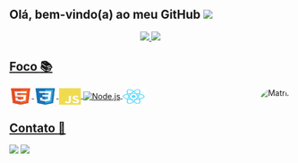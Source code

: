 ## Olá, bem-vindo(a) ao meu GitHub <img src="https://media.giphy.com/media/hvRJCLFzcasrR4ia7z/giphy.gif" width="25px">

<div align="center">
  <a href="https://github.com/redfire314">
  <img height="180em" src="https://github-readme-stats.vercel.app/api?username=redfire314&show_icons=true&theme=react&include_all_commits=true&count_private=true">
  <img height="180em" src="https://github-readme-stats.vercel.app/api/top-langs/?username=redfire314&layout=compact&langs_count=7&theme=react">
</div>
  
## Foco :books:
  
<div style="display: inline_block">
  <img align="center" alt="HTML" height="30px" width="40px" src="https://raw.githubusercontent.com/devicons/devicon/master/icons/html5/html5-original.svg">
  <img align="center" alt="CSS" height="30px" width="40px" src="https://raw.githubusercontent.com/devicons/devicon/master/icons/css3/css3-original.svg">
  <img align="center" alt="JavaScript" height="30px" width="40px" src="https://raw.githubusercontent.com/devicons/devicon/master/icons/javascript/javascript-plain.svg">
  <img align="center" alt="Node.js" height="30px" width="40px" src="https://cdn.jsdelivr.net/gh/devicons/devicon/icons/nodejs/nodejs-original.svg">
  <img align="center" alt="ReactJS" height="30px" width="40px" src="https://raw.githubusercontent.com/devicons/devicon/master/icons/react/react-original.svg">
  <img align="right" alt="Matrix" height="150" style="border-radius:50px;" src="https://i.giphy.com/media/BWbdU8nbidzOdHbUg9/giphy.webp">
</div>
  
## Contato :email:
  
<div>
  <a href="https://www.linkedin.com/in/leandroaraujowm/" target="_blank"><img src="https://img.shields.io/badge/LinkedIn-0077B5?style=for-the-badge&logo=linkedin&logoColor=white"></a>
  <a href="mailto:redfire314developer@gmail.com" target="_blank"><img src="https://img.shields.io/badge/Gmail-D14836?style=for-the-badge&logo=gmail&logoColor=white"></a>
</div>
